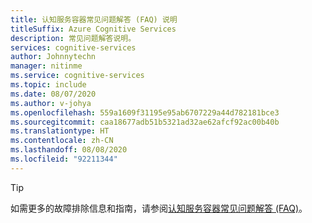 ```yaml
---
title: 认知服务容器常见问题解答 (FAQ) 说明
titleSuffix: Azure Cognitive Services
description: 常见问题解答说明。
services: cognitive-services
author: Johnnytechn
manager: nitinme
ms.service: cognitive-services
ms.topic: include
ms.date: 08/07/2020
ms.author: v-johya
ms.openlocfilehash: 559a1609f31195e95ab6707229a44d782181bce3
ms.sourcegitcommit: caa18677adb51b5321ad32ae62afcf92ac00b40b
ms.translationtype: HT
ms.contentlocale: zh-CN
ms.lasthandoff: 08/08/2020
ms.locfileid: "92211344"
---
```

> [!TIP]
> 如需更多的故障排除信息和指南，请参阅[认知服务容器常见问题解答 (FAQ)](../container-faq.md)。

